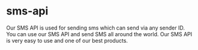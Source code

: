 # sms-api
Our SMS API is used for sending sms which can send via any sender ID. You can use our SMS API and send SMS all around the world. Our SMS API is very easy to use and one of our best products.
